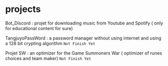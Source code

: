 # projects


Bot_Discord : projet for downloading music from Youtube and Spotify ( only for educational content for sure)

TangjuyoPassWord : a password manager without using internet and using a 128 bit crypting algorithm ``Not Finish Yet``

Projet SW : an optimizer for the Game Summoners War ( optimizer of runes choices and team maker) ``Not Finish Yet``
